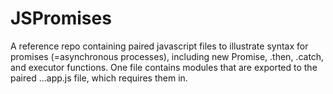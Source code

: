 # JSPromises
A reference repo containing paired javascript files to illustrate syntax
for promises (=asynchronous processes), including new Promise, .then, .catch, 
and executor functions.
One file contains modules that are exported to the paired ...app.js file, which requires
them in.
